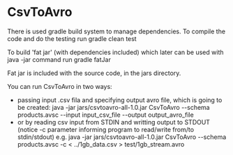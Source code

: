 # CsvToAvro

There is used gradle build system to manage dependencies.
To compile the code and do the testing run
gradle clean test

To build 'fat jar' (with dependencies included) which later can be used with java -jar command run
gradle fatJar

Fat jar is included with the source code, in the jars directory.

You can run CsvToAvro in two ways:
- passing input .csv fila and specifying output avro file, which is going to be created:
java -jar jars/csvtoavro-all-1.0.jar CsvToAvro --schema products.avsc --input input_csv_file --output output_avro_file
- or by reading csv input from STDIN and writting output to STDOUT (notice -c parameter informing program to read/write from/to stdin/stdout)
e.g.
java -jar jars/csvtoavro-all-1.0.jar CsvToAvro --schema products.avsc -c < ../1gb_data.csv > test/1gb_stream.avro

